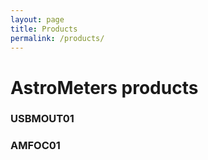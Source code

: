 ```yaml
---
layout: page
title: Products
permalink: /products/
---
```



# AstroMeters products 



### USBMOUT01



### AMFOC01
